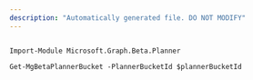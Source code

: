 ```yaml
---
description: "Automatically generated file. DO NOT MODIFY"
---
```


```powershellv2

Import-Module Microsoft.Graph.Beta.Planner

Get-MgBetaPlannerBucket -PlannerBucketId $plannerBucketId

```